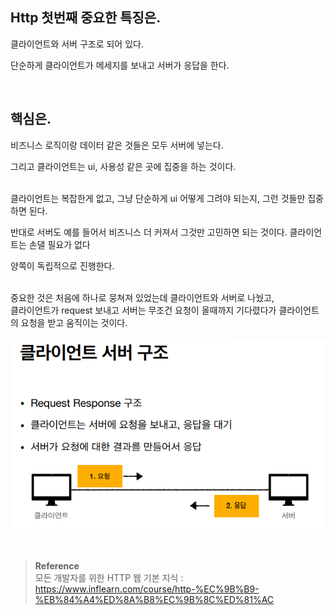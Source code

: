 ## Http  첫번째 중요한 특징은.

클라이언트와 서버 구조로 되어 있다.

단순하게 클라이언트가 메세지를 보내고 서버가 응답을 한다.

<br/>

## 핵심은.

비즈니스 로직이랑 데이터 같은 것들은 모두 서버에 넣는다.

그리고 클라이언트는 ui, 사용성 같은  곳에 집중을 하는 것이다.

<br/>클라이언트는 복잡한게 없고, 그냥 단순하게 ui 어떻게 그려야 되는지, 그런 것들만 집중하면 된다.

반대로 서버도 예를 들어서 비즈니스 더 커져서 그것만 고민하면 되는 것이다. 클라이언트는 손댈 필요가 없다

양쪽이 독립적으로 진행한다.

<br/>중요한 것은 처음에 하나로 뭉쳐져 있었는데 클라이언트와 서버로 나눴고, <br/>클라이언트가 request 보내고 서버는 무조건 요청이 올때까지 기다렸다가 클라이언트의 요청을 받고 움직이는 것이다.

![이미지](/programming/img/HTTP22.PNG)


<br/>


>**Reference** <br/>모든 개발자를 위한 HTTP 웹 기본 지식 : https://www.inflearn.com/course/http-%EC%9B%B9-%EB%84%A4%ED%8A%B8%EC%9B%8C%ED%81%AC